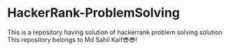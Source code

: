 # HackerRank-ProblemSolving
This is a repository having solution of hackerrank problem solving solution
This repository belongs to Md Sahil Kaif😎😎!
